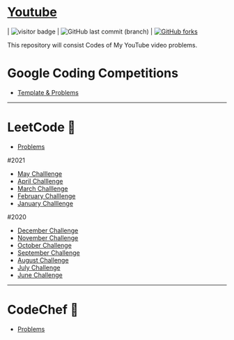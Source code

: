 # [Youtube](https://youtube.com/NareshGupta) 
| <img src="https://visitor-badge.laobi.icu/badge?page_id=naresh1406.youtube" alt="visitor badge"/> | ![GitHub last commit (branch)](https://img.shields.io/github/last-commit/naresh1406/youtube/master) | [![GitHub forks](https://img.shields.io/github/forks/naresh1406/youtube.svg?style=social&label=Fork&maxAge=2592000)](https://GitHub.com/naresh1406/youtube/)


This repository will consist Codes of My YouTube video problems.


# Google Coding Competitions
- [Template & Problems](https://github.com/naresh1406/youtube/tree/master/src/main/cp/google)
---
# LeetCode :brain:

- [Problems](https://github.com/naresh1406/youtube/tree/master/src/main/cp/leetcode/problems)

#2021
- [May Challlenge](https://github.com/naresh1406/youtube/tree/master/src/main/cp/leetcode/_2021/_05_may)
- [April Challlenge](https://github.com/naresh1406/youtube/tree/master/src/main/cp/leetcode/_2021/_04_april)
- [March Challlenge](https://github.com/naresh1406/youtube/tree/master/src/main/cp/leetcode/_2021/_03_march)
- [February Challlenge](https://github.com/naresh1406/youtube/tree/master/src/main/cp/leetcode/_2021/_02_february)
- [January Challlenge](https://github.com/naresh1406/youtube/tree/master/src/main/cp/leetcode/_2021/_01_january)

#2020
- [December Challenge](https://github.com/naresh1406/youtube/tree/master/src/main/cp/leetcode/december)
- [November Challenge](https://github.com/naresh1406/youtube/tree/master/src/main/cp/leetcode/november)
- [October Challenge](https://github.com/naresh1406/youtube/tree/master/src/main/cp/leetcode/october)
- [September Challenge](https://github.com/naresh1406/youtube/tree/master/src/main/cp/leetcode/september)
- [August Challenge](https://github.com/naresh1406/youtube/tree/master/src/main/cp/leetcode/august)
- [July Challenge](https://github.com/naresh1406/youtube/tree/master/src/main/cp/leetcode/july)
- [June Challenge](https://github.com/naresh1406/youtube/tree/master/src/main/cp/leetcode/june)

---
# CodeChef :muscle:
- [Problems](https://github.com/naresh1406/youtube/tree/master/src/main/cp/codechef)